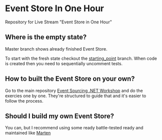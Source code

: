 # Event Store In One Hour
Repository for Live Stream "Event Store in One Hour"

## Where is the empty state?

Master branch shows already finished Event Store. 

To start with the fresh state checkout the [starting_point](https://github.com/oskardudycz/EventStoreInOneHour/tree/starting_point) branch. When code is created then you need to sequentially uncomment tests.

## How to built the Event Store on your own?

Go to the main repository [Event Sourcing .NET Workshop](https://github.com/oskardudycz/EventSourcing.NetCore/tree/master/Workshop)   and do the exercies one by one. They're structured to guide that and it's easier to follow the process.

## Should I build my own Event Store?

You can, but I recommend using some ready battle-tested ready and maintained like [Marten](martendb.io/)
